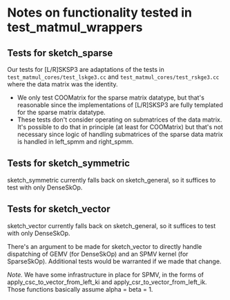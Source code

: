 # Notes on functionality tested in test_matmul_wrappers


## Tests for sketch_sparse

Our tests for [L/R]SKSP3 are adaptations of the tests in ``test_matmul_cores/test_lskge3.cc``
and ``test_matmul_cores/test_rskge3.cc`` where the data matrix was the identity.

 * We only test COOMatrix for the sparse matrix datatype, but that's reasonable since the implementations
   of [L/R]SKSP3 are fully templated for the sparse matrix datatype.
 * These tests don't consider operating on submatrices of the data matrix.
   It's possible to do that in principle (at least for COOMatrix) but that's not necessary since logic of handling
   submatrices of the sparse data matrix is handled in left_spmm and right_spmm.

## Tests for sketch_symmetric
sketch_symmetric currently falls back on sketch_general, so it suffices to test with only DenseSkOp.

## Tests for sketch_vector
sketch_vector currently falls back on sketch_general, so it suffices to test with only DenseSkOp.

There's an argument to be made for sketch_vector to directly handle
dispatching of GEMV (for DenseSkOp) and an SPMV kernel (for SparseSkOp).
Additional tests would be warranted if we made that change.

*Note.* We have some infrastructure in place for SPMV,
in the forms of
    apply_csc_to_vector_from_left_ki
and
    apply_csr_to_vector_from_left_ik.
Those functions basically assume alpha = beta = 1.
